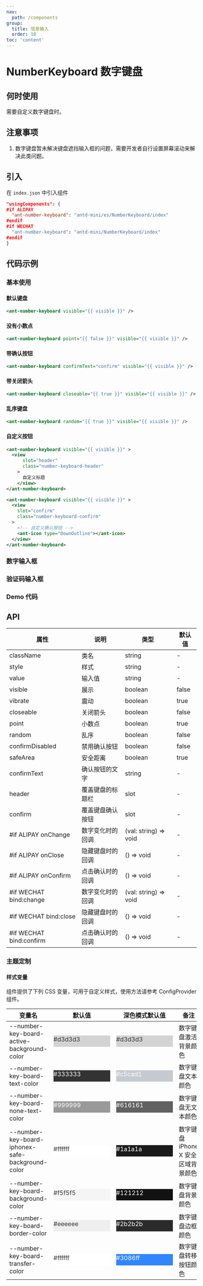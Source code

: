 ```yaml
---
nav:
  path: /components
group:
  title: 信息输入
  order: 10
toc: 'content'
---
```


# NumberKeyboard 数字键盘

## 何时使用

需要自定义数字键盘时。

## 注意事项

1. 数字键盘暂未解决键盘遮挡输入框的问题，需要开发者自行设置屏幕滚动来解决此类问题。

## 引入

在 `index.json` 中引入组件

```json
"usingComponents": {
#if ALIPAY
  "ant-number-keyboard": "antd-mini/es/NumberKeyboard/index"
#endif
#if WECHAT
  "ant-number-keyboard": "antd-mini/NumberKeyboard/index"
#endif
}
```

## 代码示例

### 基本使用

#### 默认键盘

```xml
<ant-number-keyboard visible="{{ visible }}" />
```

#### 没有小数点

```xml
<ant-number-keyboard point="{{ false }}" visible="{{ visible }}" />
```

#### 带确认按钮

```xml
<ant-number-keyboard confirmText="confirm" visible="{{ visible }}" />
```

#### 带关闭箭头

```xml
<ant-number-keyboard closeable="{{ true }}" visible="{{ visible }}" />
```

#### 乱序键盘

```xml
<ant-number-keyboard random="{{ true }}" visible="{{ visible }}" />
```

#### 自定义按钮

```xml
<ant-number-keyboard visible="{{ visible }}" >
  <view
      slot="header"
      class="number-keyboard-header"
    >
      自定义标题
    </view>
</ant-number-keyboard>

<ant-number-keyboard visible="{{ visible }}" >
  <view
    slot="confirm"
    class="number-keyboard-confirm"
  >
    <!-- 自定义确认按钮 -->
    <ant-icon type="DownOutline"></ant-icon>
  </view>
</ant-number-keyboard>
```

### 数字输入框

<code src='../../demo/pages/NumberKeyboardNumber/index'></code>

### 验证码输入框

<code src='../../demo/pages/NumberKeyboardCode/index'></code>

### Demo 代码

<code src='../../demo/pages/NumberKeyboard/index'></code>

## API

| 属性                    | 说明             | 类型                  | 默认值 |
| ----------------------- | ---------------- | --------------------- | ------ |
| className               | 类名             | string                | -      |
| style                   | 样式             | string                | -      |
| value                   | 输入值           | string                | -      |
| visible                 | 展示             | boolean               | false  |
| vibrate                 | 震动             | boolean               | true   |
| closeable               | 关闭箭头         | boolean               | false  |
| point                   | 小数点           | boolean               | true   |
| random                  | 乱序             | boolean               | false  |
| confirmDisabled         | 禁用确认按钮     | boolean               | false  |
| safeArea                | 安全距离         | boolean               | true   |
| confirmText             | 确认按钮的文字   | string                | -      |
| header                  | 覆盖键盘的标题栏 | slot                  | -      |
| confirm                 | 覆盖键盘确认按钮 | slot                  | -      |
| #if ALIPAY onChange     | 数字变化时的回调 | (val: string) => void | -      |
| #if ALIPAY onClose      | 隐藏键盘时的回调 | () => void            | -      |
| #if ALIPAY onConfirm    | 点击确认时的回调 | () => void            | -      |
| #if WECHAT bind:change  | 数字变化时的回调 | (val: string) => void | -      |
| #if WECHAT bind:close   | 隐藏键盘时的回调 | () => void            | -      |
| #if WECHAT bind:confirm | 点击确认时的回调 | () => void            | -      |

### 主题定制

#### 样式变量

组件提供了下列 CSS 变量，可用于自定义样式，使用方法请参考 ConfigProvider 组件。

| 变量名                                           | 默认值                                                                                            | 深色模式默认值                                                                                    | 备注                               |
| ------------------------------------------------ | ------------------------------------------------------------------------------------------------- | ------------------------------------------------------------------------------------------------- | ---------------------------------- |
| --number-key-board-active-background-color       | <div style="width: 150px; height: 30px; background-color: #d3d3d3; color: #333333;">#d3d3d3</div> | <div style="width: 150px; height: 30px; background-color: #d3d3d3; color: #333333;">#d3d3d3</div> | 数字键盘激活背景颜色               |
| --number-key-board-text-color                    | <div style="width: 150px; height: 30px; background-color: #333333; color: #ffffff;">#333333</div> | <div style="width: 150px; height: 30px; background-color: #c5cad1; color: #ffffff;">#c5cad1</div> | 数字键盘文本颜色                   |
| --number-key-board-none-text-color               | <div style="width: 150px; height: 30px; background-color: #999999; color: #ffffff;">#999999</div> | <div style="width: 150px; height: 30px; background-color: #616161; color: #ffffff;">#616161</div> | 数字键盘无文本颜色                 |
| --number-key-board-iphonex-safe-background-color | <div style="width: 150px; height: 30px; background-color: #ffffff; color: #333333;">#ffffff</div> | <div style="width: 150px; height: 30px; background-color: #1a1a1a; color: #ffffff;">#1a1a1a</div> | 数字键盘 iPhone X 安全区域背景颜色 |
| --number-key-board-background-color              | <div style="width: 150px; height: 30px; background-color: #f5f5f5; color: #333333;">#f5f5f5</div> | <div style="width: 150px; height: 30px; background-color: #121212; color: #ffffff;">#121212</div> | 数字键盘背景颜色                   |
| --number-key-board-border-color                  | <div style="width: 150px; height: 30px; background-color: #eeeeee; color: #333333;">#eeeeee</div> | <div style="width: 150px; height: 30px; background-color: #2b2b2b; color: #ffffff;">#2b2b2b</div> | 数字键盘边框颜色                   |
| --number-key-board-transfer-color                | <div style="width: 150px; height: 30px; background-color: #ffffff; color: #333333;">#ffffff</div> | <div style="width: 150px; height: 30px; background-color: #3086ff; color: #ffffff;">#3086ff</div> | 数字键盘转移按钮颜色               |

